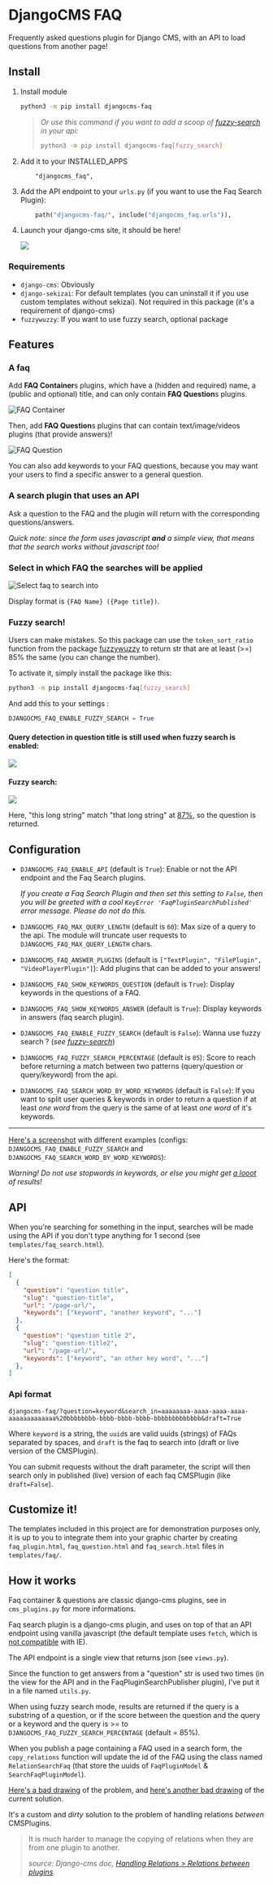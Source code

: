 # DjangoCMS FAQ

Frequently asked questions plugin for Django CMS, with an API to load questions from another page!

## Install

1) Install module
   ```bash
   python3 -m pip install djangocms-faq
   ```
   > *Or use this command if you want to add a scoop of [fuzzy-search](#fuzzy-search) in your api:*
   > ```bash
   > python3 -m pip install djangocms-faq[fuzzy_search]
   > ```

2) Add it to your INSTALLED_APPS
   ```
       "djangocms_faq",
   ```

3) Add the API endpoint to your `urls.py` (if you want to use the Faq Search Plugin):
    ```python
        path("djangocms-faq/", include("djangocms_faq.urls")),
    ```

4) Launch your django-cms site, it should be here!

    ![](https://gitlab.com/kapt/open-source/djangocms-faq/uploads/4d774d9e28e4125db633e80234569c2e/image.png)

### Requirements

* `django-cms`: Obviously
* `django-sekizai`: For default templates (you can uninstall it if you use custom templates without sekizai). Not required in this package (it's a requirement of django-cms)
* `fuzzywuzzy`: If you want to use fuzzy search, optional package

## Features

### A faq

Add **FAQ Container**s plugins, which have a (hidden and required) name, a (public and optional) title, and can only contain **FAQ Question**s plugins.

![FAQ Container](https://gitlab.com/kapt/open-source/djangocms-faq/uploads/b0b09bd08013029675cff56b766be2f3/image.png)

Then, add **FAQ Question**s plugins that can contain text/image/videos plugins (that provide answers)!

![FAQ Question](https://gitlab.com/kapt/open-source/djangocms-faq/uploads/3efc80d49da74b4f70550da8b8d51e3b/image.png)

You can also add keywords to your FAQ questions, because you may want your users to find a specific answer to a general question.


### A search plugin that uses an API

Ask a question to the FAQ and the plugin will return with the corresponding questions/answers.


*Quick note: since the form uses javascript **and** a simple view, that means that the search works without javascript too!*

### Select in which FAQ the searches will be applied

![Select faq to search into](https://gitlab.com/kapt/open-source/djangocms-faq/uploads/75a02eff991e2f8b3b2221f9fd80d50d/image.png)

Display format is `{FAQ Name} ({Page title})`.

### Fuzzy search!

Users can make mistakes. So this package can use the `token_sort_ratio` function from the package [fuzzywuzzy](https://github.com/seatgeek/fuzzywuzzy#token-sort-ratio) to return str that are at least (>=) 85% the same (you can change the number).

To activate it, simply install the package like this:

```bash
python3 -m pip install djangocms-faq[fuzzy_search]
```

And add this to your settings :

```python
DJANGOCMS_FAQ_ENABLE_FUZZY_SEARCH = True
```

#### Query detection in question title is still used when fuzzy search is enabled:

![](https://gitlab.com/kapt/open-source/djangocms-faq/uploads/c4fc8952248b9f7481ec3d9a466cbe06/image.png)

#### Fuzzy search:

![](https://gitlab.com/kapt/open-source/djangocms-faq/uploads/7c8ded0983cf32ac2253430a6c229d37/image.png)

Here, "this long string" match "that long string" at [87%](https://gitlab.com/kapt/open-source/djangocms-faq/uploads/98e58ce1b212c76898927c86b0938b2e/image.png), so the question is returned.

## Configuration

* `DJANGOCMS_FAQ_ENABLE_API` (default is `True`): Enable or not the API endpoint and the Faq Search plugins.

    *If you create a Faq Search Plugin and then set this setting to `False`, then you will be greeted with a cool `KeyError 'FaqPluginSearchPublished'` error message. Please do not do this.*

* `DJANGOCMS_FAQ_MAX_QUERY_LENGTH` (default is `60`): Max size of a query to the api. The module will truncate user requests to `DJANGOCMS_FAQ_MAX_QUERY_LENGTH` chars.

* `DJANGOCMS_FAQ_ANSWER_PLUGINS` (default is `["TextPlugin", "FilePlugin", "VideoPlayerPlugin"]`): Add plugins that can be added to your answers!

* `DJANGOCMS_FAQ_SHOW_KEYWORDS_QUESTION` (default is `True`): Display keywords in the questions of a FAQ.

* `DJANGOCMS_FAQ_SHOW_KEYWORDS_ANSWER` (default is `True`): Display keywords in answers (faq search plugin).

* `DJANGOCMS_FAQ_ENABLE_FUZZY_SEARCH` (default is `False`): Wanna use fuzzy search ? (*see [fuzzy-search](#fuzzy-search)*)

* `DJANGOCMS_FAQ_FUZZY_SEARCH_PERCENTAGE` (default is `85`): Score to reach before returning a match between two patterns (query/question or query/keyword) from the api.

* `DJANGOCMS_FAQ_SEARCH_WORD_BY_WORD_KEYWORDS` (default is `False`): If you want to split user queries & keywords in order to return a question if at least *one word* from the query is the same of at least *one word* of it's keywords.

----

[Here's a screenshot](https://gitlab.com/kapt/open-source/djangocms-faq/uploads/ccf1ac04872830729fb6cdae5c77dd5b/image.png) with different examples (configs: `DJANGOCMS_FAQ_ENABLE_FUZZY_SEARCH` and `DJANGOCMS_FAQ_SEARCH_WORD_BY_WORD_KEYWORDS`):


*Warning! Do not use stopwords in keywords, or else you might get [a looot](https://gitlab.com/kapt/open-source/djangocms-faq/uploads/841416fdc4351433e6bafccf8de0426b/image.png) of results!*

## API

When you're searching for something in the input, searches will be made using the API if you don't type anything for 1 second (see `templates/faq_search.html`).

Here's the format:

```json
[
  {
    "question": "question title",
    "slug": "question-title",
    "url": "/page-url/",
    "keywords": ["keyword", "another keyword", "..."]
  },
  {
    "question": "question title 2",
    "slug": "question-title2",
    "url": "/page-url/",
    "keywords": ["keyword", "an other key word", "..."]
  },
]
```

### Api format

```
djangocms-faq/?question=keyword&search_in=aaaaaaaa-aaaa-aaaa-aaaa-aaaaaaaaaaaaa%20bbbbbbbb-bbbb-bbbb-bbbb-bbbbbbbbbbbbb&draft=True
```

Where `keyword` is a string, the `uuid`s are valid uuids (strings) of FAQs separated by spaces, and `draft` is the faq to search into (draft or live version of the CMSPlugin).

You can submit requests without the draft parameter, the script will then search only in published (live) version of each faq CMSPlugin (like `draft=False`).


## Customize it!

The templates included in this project are for demonstration purposes only, it is up to you to integrate them into your graphic charter by creating `faq_plugin.html`, `faq_question.html` and `faq_search.html` files in `templates/faq/`.

## How it works

Faq container & questions are classic django-cms plugins, see in `cms_plugins.py` for more informations.

Faq search plugin is a django-cms plugin, and uses on top of that an API endpoint using vanilla javascript (the default template uses `fetch`, which is [not compatible](https://caniuse.com/fetch) with IE).

The API endpoint is a single view that returns json (see `views.py`).

Since the function to get answers from a "question" str is used two times (in the view for the API and in the FaqPluginSearchPublisher plugin), I've put it in a file named `utils.py`.

When using fuzzy search mode, results are returned if the query is a substring of a question, or if the score between the question and the query or a keyword and the query is >= to `DJANGOCMS_FAQ_FUZZY_SEARCH_PERCENTAGE` (default = 85%).

When you publish a page containing a FAQ used in a search form, the `copy_relations` function will update the id of the FAQ using the class named `RelationSearchFaq` (that store the uuids of `FaqPluginModel` & `SearchFaqPluginModel`).

[Here's a bad drawing](https://gitlab.com/kapt/open-source/djangocms-faq/uploads/0870375fc3805ac87296b9f1945adefc/image.png) of the problem, and [here's another bad drawing](https://gitlab.com/kapt/open-source/djangocms-faq/uploads/6bc8e88f2fd7b9af42ff695d260ccd50/image.png) of the current solution.

It's a custom and *dirty* solution to the problem of handling relations *between* CMSPlugins.

> It is much harder to manage the copying of relations when they are from one plugin to another.
>
> *source: Django-cms doc, [
Handling Relations > Relations between plugins](https://docs.django-cms.org/en/latest/how_to/custom_plugins.html#relations-between-plugins)*.
